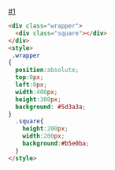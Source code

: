 [#1](https://cssbattle.dev/play/1)
```html
<div class="wrapper">
  <div class="square"></div>
</div>
<style>
 .wrapper
{
  position:absolute;
  top:0px;
  left:0px;
  width:400px;
  height:300px;
  background: #5d3a3a;
}
  .square{
    height:200px;
    width:200px;
    background:#b5e0ba;
  }
</style>
```
